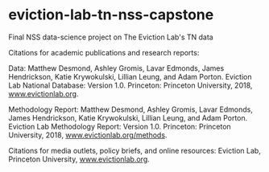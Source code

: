 # eviction-lab-tn-nss-capstone
Final NSS data-science project on The Eviction Lab's TN data

Citations for academic publications and research reports:

Data: 
Matthew Desmond, Ashley Gromis, Lavar Edmonds, James Hendrickson, Katie Krywokulski, Lillian Leung, and Adam Porton. Eviction Lab National Database: Version 1.0. Princeton: Princeton University, 2018, www.evictionlab.org.

Methodology Report: 
Matthew Desmond, Ashley Gromis, Lavar Edmonds, James Hendrickson, Katie Krywokulski, Lillian Leung, and Adam Porton. Eviction Lab Methodology Report: Version 1.0. Princeton: Princeton University, 2018, www.evictionlab.org/methods.

Citations for media outlets, policy briefs, and online resources:
Eviction Lab, Princeton University, www.evictionlab.org.
